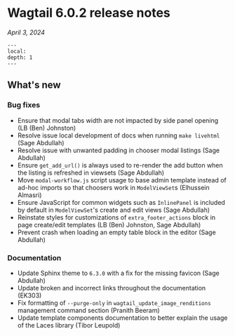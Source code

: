 # Wagtail 6.0.2 release notes

_April 3, 2024_

```{contents}
---
local:
depth: 1
---
```

## What's new

### Bug fixes

 * Ensure that modal tabs width are not impacted by side panel opening (LB (Ben) Johnston)
 * Resolve issue local development of docs when running `make livehtml` (Sage Abdullah)
 * Resolve issue with unwanted padding in chooser modal listings (Sage Abdullah)
 * Ensure `get_add_url()` is always used to re-render the add button when the listing is refreshed in viewsets (Sage Abdullah)
 * Move `modal-workflow.js` script usage to base admin template instead of ad-hoc imports so that choosers work in `ModelViewSet`s (Elhussein Almasri)
 * Ensure JavaScript for common widgets such as `InlinePanel` is included by default in `ModelViewSet`'s create and edit views (Sage Abdullah)
 * Reinstate styles for customizations of `extra_footer_actions` block in page create/edit templates (LB (Ben) Johnston, Sage Abdullah)
 * Prevent crash when loading an empty table block in the editor (Sage Abdullah)


### Documentation

 * Update Sphinx theme to `6.3.0` with a fix for the missing favicon (Sage Abdullah)
 * Update broken and incorrect links throughout the documentation (EK303)
 * Fix formatting of `--purge-only` in `wagtail_update_image_renditions` management command section (Pranith Beeram)
 * Update template components documentation to better explain the usage of the Laces library (Tibor Leupold)
